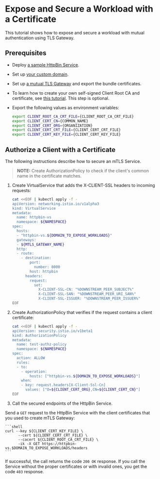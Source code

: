 # Expose and Secure a Workload with a Certificate

This tutorial shows how to expose and secure a workload with mutual authentication using TLS Gateway.

## Prerequisites

* Deploy [a sample HttpBin Service](../01-00-create-workload.md).
* Set up [your custom domain](../01-10-setup-custom-domain-for-workload.md).
* Set up [a mutual TLS Gateway](../01-20-set-up-tls-gateway.md) and export the bundle certificates.
* To learn how to create your own self-signed Client Root CA and certificate, see [this tutorial](../01-60-security/01-61-mtls-selfsign-client-certicate.md). This step is optional.
* Export the following values as environment variables:

  ```bash
  export CLIENT_ROOT_CA_CRT_FILE={CLIENT_ROOT_CA_CRT_FILE}
  export CLIENT_CERT_CN={COMMON_NAME}
  export CLIENT_CERT_ORG={ORGANIZATION}
  export CLIENT_CERT_CRT_FILE={CLIENT_CERT_CRT_FILE}
  export CLIENT_CERT_KEY_FILE={CLIENT_CERT_KEY_FILE}
  ```

## Authorize a Client with a Certificate

The following instructions describe how to secure an mTLS Service. 
>**NOTE:** Create AuthorizationPolicy to check if the client's common name in the certificate matches.

1. Create VirtualService that adds the X-CLIENT-SSL headers to incoming requests:

    ```bash
    cat <<EOF | kubectl apply -f - 
    apiVersion: networking.istio.io/v1alpha3
    kind: VirtualService
    metadata:
      name: httpbin-vs
      namespace: ${NAMESPACE}
    spec:
      hosts:
      - "httpbin-vs.${DOMAIN_TO_EXPOSE_WORKLOADS}"
      gateways:
      - ${MTLS_GATEWAY_NAME}
      http:
      - route:
        - destination:
            port:
              number: 8000
            host: httpbin
          headers:
            request:
              set:
                X-CLIENT-SSL-CN: "%DOWNSTREAM_PEER_SUBJECT%"
                X-CLIENT-SSL-SAN: "%DOWNSTREAM_PEER_URI_SAN%"
                X-CLIENT-SSL-ISSUER: "%DOWNSTREAM_PEER_ISSUER%"
    EOF
    ```

2. Create AuthorizationPolicy that verifies if the request contains a client certificate:
    
    ```bash
    cat <<EOF | kubectl apply -f -
    apiVersion: security.istio.io/v1beta1
    kind: AuthorizationPolicy
    metadata:
      name: test-authz-policy
      namespace: ${NAMESPACE}
    spec:
      action: ALLOW
      rules:
      - to:
        - operation:
            hosts: ["httpbin-vs.${DOMAIN_TO_EXPOSE_WORKLOADS}"]
        when:
        - key: request.headers[X-Client-Ssl-Cn]
          values: ["O=${CLIENT_CERT_ORG},CN=${CLIENT_CERT_CN}"]
    EOF
    ```
  
3. Call the secured endpoints of the HttpBin Service.

  Send a `GET` request to the HttpBin Service with the client certificates that you used to create mTLS Gateway:

    ```shell
    curl --key ${CLIENT_CERT_KEY_FILE} \
          --cert ${CLIENT_CERT_CRT_FILE} \
          --cacert ${CLIENT_ROOT_CA_CRT_FILE} \
          -ik -X GET https://httpbin-vs.$DOMAIN_TO_EXPOSE_WORKLOADS/headers
    ```

  If successful, the call returns the code `200 OK` response. If you call the Service without the proper certificates or with invalid ones, you get the code `403` response.